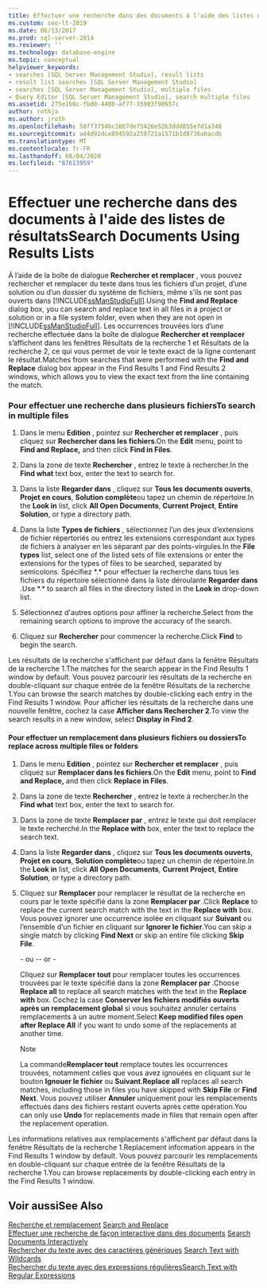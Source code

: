 ```yaml
---
title: Effectuer une recherche dans des documents à l'aide des listes de résultats
ms.custom: seo-lt-2019
ms.date: 06/13/2017
ms.prod: sql-server-2014
ms.reviewer: ''
ms.technology: database-engine
ms.topic: conceptual
helpviewer_keywords:
- searches [SQL Server Management Studio], result lists
- result list searches [SQL Server Management Studio]
- searches [SQL Server Management Studio], multiple files
- Query Editor [SQL Server Management Studio], search multiple files
ms.assetid: 275e1b6c-fbd0-4408-af77-35903f90657c
author: rothja
ms.author: jroth
ms.openlocfilehash: 58ff3754bc1667de75426e52b3ddd855e7d1a348
ms.sourcegitcommit: ad4d92dce894592a259721a1571b1d8736abacdb
ms.translationtype: MT
ms.contentlocale: fr-FR
ms.lasthandoff: 08/04/2020
ms.locfileid: "87613959"
---
```

# <a name="search-documents-using-results-lists"></a><span data-ttu-id="736f5-102">Effectuer une recherche dans des documents à l'aide des listes de résultats</span><span class="sxs-lookup"><span data-stu-id="736f5-102">Search Documents Using Results Lists</span></span>
  <span data-ttu-id="736f5-103">À l’aide de la boîte de dialogue **Rechercher et remplacer** , vous pouvez rechercher et remplacer du texte dans tous les fichiers d’un projet, d’une solution ou d’un dossier du système de fichiers, même s’ils ne sont pas ouverts dans [!INCLUDE[ssManStudioFull](../../includes/ssmanstudiofull-md.md)].</span><span class="sxs-lookup"><span data-stu-id="736f5-103">Using the **Find and Replace** dialog box, you can search and replace text in all files in a project or solution or in a file system folder, even when they are not open in [!INCLUDE[ssManStudioFull](../../includes/ssmanstudiofull-md.md)].</span></span> <span data-ttu-id="736f5-104">Les occurrences trouvées lors d’une recherche effectuée dans la boîte de dialogue **Rechercher et remplacer** s’affichent dans les fenêtres Résultats de la recherche 1 et Résultats de la recherche 2, ce qui vous permet de voir le texte exact de la ligne contenant le résultat.</span><span class="sxs-lookup"><span data-stu-id="736f5-104">Matches from searches that were performed with the **Find and Replace** dialog box appear in the Find Results 1 and Find Results 2 windows, which allows you to view the exact text from the line containing the match.</span></span>  
  
### <a name="to-search-in-multiple-files"></a><span data-ttu-id="736f5-105">Pour effectuer une recherche dans plusieurs fichiers</span><span class="sxs-lookup"><span data-stu-id="736f5-105">To search in multiple files</span></span>  
  
1.  <span data-ttu-id="736f5-106">Dans le menu **Edition** , pointez sur **Rechercher et remplacer** , puis cliquez sur **Rechercher dans les fichiers**.</span><span class="sxs-lookup"><span data-stu-id="736f5-106">On the **Edit** menu, point to **Find and Replace,** and then click **Find in Files**.</span></span>  
  
2.  <span data-ttu-id="736f5-107">Dans la zone de texte **Rechercher** , entrez le texte à rechercher.</span><span class="sxs-lookup"><span data-stu-id="736f5-107">In the **Find what** text box, enter the text to search for.</span></span>  
  
3.  <span data-ttu-id="736f5-108">Dans la liste **Regarder dans** , cliquez sur **Tous les documents ouverts**, **Projet en cours**, **Solution complète**ou tapez un chemin de répertoire.</span><span class="sxs-lookup"><span data-stu-id="736f5-108">In the **Look in** list, click **All Open Documents**, **Current Project**, **Entire Solution**, or type a directory path.</span></span>  
  
4.  <span data-ttu-id="736f5-109">Dans la liste **Types de fichiers** , sélectionnez l’un des jeux d’extensions de fichier répertoriés ou entrez les extensions correspondant aux types de fichiers à analyser en les séparant par des points-virgules.</span><span class="sxs-lookup"><span data-stu-id="736f5-109">In the **File types** list, select one of the listed sets of file extensions or enter the extensions for the types of files to be searched, separated by semicolons.</span></span> <span data-ttu-id="736f5-110">Spécifiez \*.\* pour effectuer la recherche dans tous les fichiers du répertoire sélectionné dans la liste déroulante **Regarder dans** .</span><span class="sxs-lookup"><span data-stu-id="736f5-110">Use \*.\* to search all files in the directory listed in the **Look in** drop-down list.</span></span>  
  
5.  <span data-ttu-id="736f5-111">Sélectionnez d'autres options pour affiner la recherche.</span><span class="sxs-lookup"><span data-stu-id="736f5-111">Select from the remaining search options to improve the accuracy of the search.</span></span>  
  
6.  <span data-ttu-id="736f5-112">Cliquez sur **Rechercher** pour commencer la recherche.</span><span class="sxs-lookup"><span data-stu-id="736f5-112">Click **Find** to begin the search.</span></span>  
  
 <span data-ttu-id="736f5-113">Les résultats de la recherche s'affichent par défaut dans la fenêtre Résultats de la recherche 1.</span><span class="sxs-lookup"><span data-stu-id="736f5-113">The matches for the search appear in the Find Results 1 window by default.</span></span> <span data-ttu-id="736f5-114">Vous pouvez parcourir les résultats de la recherche en double-cliquant sur chaque entrée de la fenêtre Résultats de la recherche 1.</span><span class="sxs-lookup"><span data-stu-id="736f5-114">You can browse the search matches by double-clicking each entry in the Find Results 1 window.</span></span> <span data-ttu-id="736f5-115">Pour afficher les résultats de la recherche dans une nouvelle fenêtre, cochez la case **Afficher dans Rechercher 2**.</span><span class="sxs-lookup"><span data-stu-id="736f5-115">To view the search results in a new window, select **Display in Find 2**.</span></span>  
  
#### <a name="to-replace-across-multiple-files-or-folders"></a><span data-ttu-id="736f5-116">Pour effectuer un remplacement dans plusieurs fichiers ou dossiers</span><span class="sxs-lookup"><span data-stu-id="736f5-116">To replace across multiple files or folders</span></span>  
  
1.  <span data-ttu-id="736f5-117">Dans le menu **Edition** , pointez sur **Rechercher et remplacer** , puis cliquez sur **Remplacer dans les fichiers**.</span><span class="sxs-lookup"><span data-stu-id="736f5-117">On the **Edit** menu, point to **Find and Replace,** and then click **Replace in Files**.</span></span>  
  
2.  <span data-ttu-id="736f5-118">Dans la zone de texte **Rechercher** , entrez le texte à rechercher.</span><span class="sxs-lookup"><span data-stu-id="736f5-118">In the **Find what** text box, enter the text to search for.</span></span>  
  
3.  <span data-ttu-id="736f5-119">Dans la zone de texte **Remplacer par** , entrez le texte qui doit remplacer le texte recherché.</span><span class="sxs-lookup"><span data-stu-id="736f5-119">In the **Replace with** box, enter the text to replace the search text.</span></span>  
  
4.  <span data-ttu-id="736f5-120">Dans la liste **Regarder dans** , cliquez sur **Tous les documents ouverts**, **Projet en cours**, **Solution complète**ou tapez un chemin de répertoire.</span><span class="sxs-lookup"><span data-stu-id="736f5-120">In the **Look in** list, click **All Open Documents**, **Current Project**, **Entire Solution**, or type a directory path.</span></span>  
  
5.  <span data-ttu-id="736f5-121">Cliquez sur **Remplacer** pour remplacer le résultat de la recherche en cours par le texte spécifié dans la zone **Remplacer par** .</span><span class="sxs-lookup"><span data-stu-id="736f5-121">Click **Replace** to replace the current search match with the text in the **Replace with** box.</span></span> <span data-ttu-id="736f5-122">Vous pouvez ignorer une occurrence isolée en cliquant sur **Suivant** ou l’ensemble d’un fichier en cliquant sur **Ignorer le fichier**.</span><span class="sxs-lookup"><span data-stu-id="736f5-122">You can skip a single match by clicking **Find Next** or skip an entire file clicking **Skip File**.</span></span>  
  
     <span data-ttu-id="736f5-123">\- ou -</span><span class="sxs-lookup"><span data-stu-id="736f5-123">\- or -</span></span>  
  
     <span data-ttu-id="736f5-124">Cliquez sur **Remplacer tout** pour remplacer toutes les occurrences trouvées par le texte spécifié dans la zone **Remplacer par** .</span><span class="sxs-lookup"><span data-stu-id="736f5-124">Choose **Replace all** to replace all search matches with the text in the **Replace with** box.</span></span> <span data-ttu-id="736f5-125">Cochez la case **Conserver les fichiers modifiés ouverts après un remplacement global** si vous souhaitez annuler certains remplacements à un autre moment.</span><span class="sxs-lookup"><span data-stu-id="736f5-125">Select **Keep modified files open after Replace All** if you want to undo some of the replacements at another time.</span></span>  
  
    > [!NOTE]  
    >  <span data-ttu-id="736f5-126">La commande**Remplacer tout** remplace toutes les occurrences trouvées, notamment celles que vous avez ignouées en cliquant sur le bouton **Ignouer le fichier** ou **Suivant**.</span><span class="sxs-lookup"><span data-stu-id="736f5-126">**Replace all** replaces all search matches, including those in files you have skipped with **Skip File** or **Find Next**.</span></span> <span data-ttu-id="736f5-127">Vous pouvez utiliser **Annuler** uniquement pour les remplacements effectués dans des fichiers restant ouverts après cette opération.</span><span class="sxs-lookup"><span data-stu-id="736f5-127">You can only use **Undo** for replacements made in files that remain open after the replacement operation.</span></span>  
  
 <span data-ttu-id="736f5-128">Les informations relatives aux remplacements s'affichent par défaut dans la fenêtre Résultats de la recherche 1.</span><span class="sxs-lookup"><span data-stu-id="736f5-128">Replacement information appears in the Find Results 1 window by default.</span></span> <span data-ttu-id="736f5-129">Vous pouvez parcourir les remplacements en double-cliquant sur chaque entrée de la fenêtre Résultats de la recherche 1.</span><span class="sxs-lookup"><span data-stu-id="736f5-129">You can browse replacements by double-clicking each entry in the Find Results 1 window.</span></span>  
  
## <a name="see-also"></a><span data-ttu-id="736f5-130">Voir aussi</span><span class="sxs-lookup"><span data-stu-id="736f5-130">See Also</span></span>  
 <span data-ttu-id="736f5-131">[Recherche et remplacement](search-and-replace.md) </span><span class="sxs-lookup"><span data-stu-id="736f5-131">[Search and Replace](search-and-replace.md) </span></span>  
 <span data-ttu-id="736f5-132">[Effectuer une recherche de façon interactive dans des documents](search-documents-interactively.md) </span><span class="sxs-lookup"><span data-stu-id="736f5-132">[Search Documents Interactively](search-documents-interactively.md) </span></span>  
 <span data-ttu-id="736f5-133">[Rechercher du texte avec des caractères génériques](search-text-with-wildcards.md) </span><span class="sxs-lookup"><span data-stu-id="736f5-133">[Search Text with Wildcards](search-text-with-wildcards.md) </span></span>  
 [<span data-ttu-id="736f5-134">Rechercher du texte avec des expressions régulières</span><span class="sxs-lookup"><span data-stu-id="736f5-134">Search Text with Regular Expressions</span></span>](search-text-with-regular-expressions.md)  
  
  
